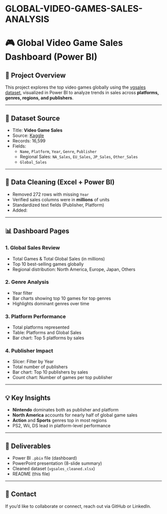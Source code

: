 # GLOBAL-VIDEO-GAMES-SALES-ANALYSIS
# 🎮 Global Video Game Sales Dashboard (Power BI)

## 📌 Project Overview

This project explores the top video games globally using the [vgsales dataset](https://www.kaggle.com/datasets/gregorut/videogame-sales-with-ratings), visualized in Power BI to analyze trends in sales across **platforms, genres, regions, and publishers**.

---

## 📂 Dataset Source

- Title: **Video Game Sales**
- Source: [Kaggle](https://www.kaggle.com/datasets/gregorut/videogame-sales-with-ratings)
- Records: 16,599
- Fields:
  - `Name`, `Platform`, `Year`, `Genre`, `Publisher`
  - Regional Sales: `NA_Sales`, `EU_Sales`, `JP_Sales`, `Other_Sales`
  - `Global_Sales`

---

## 🧼 Data Cleaning (Excel + Power BI)

- Removed 272 rows with missing `Year`
- Verified sales columns were in **millions** of units
- Standardized text fields (Publisher, Platform)
- Added:


---

## 📊 Dashboard Pages

### 1. **Global Sales Review**
- Total Games & Total Global Sales (in millions)
- Top 10 best-selling games globally
- Regional distribution: North America, Europe, Japan, Others

### 2. **Genre Analysis**
- Year filter
- Bar charts showing top 10 games for top genres
- Highlights dominant genres over time

### 3. **Platform Performance**
- Total platforms represented
- Table: Platforms and Global Sales
- Bar chart: Top 5 platforms by sales

### 4. **Publisher Impact**
- Slicer: Filter by Year
- Total number of publishers
- Bar chart: Top 10 publishers by sales
- Count chart: Number of games per top publisher

---

## 💡 Key Insights

- **Nintendo** dominates both as publisher and platform
- **North America** accounts for nearly half of global game sales
- **Action** and **Sports** genres top in most regions
- PS2, Wii, DS lead in platform-level performance

---

## 📁 Deliverables

- Power BI `.pbix` file (dashboard)
- PowerPoint presentation (8-slide summary)
- Cleaned dataset (`vgsales_cleaned.xlsx`)
- README (this file)

---

## 📎 Contact

If you’d like to collaborate or connect, reach out via GitHub or LinkedIn.

